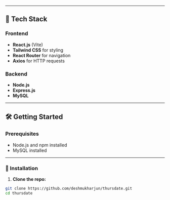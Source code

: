 
---

## 🚀 Tech Stack

### Frontend
- **React.js** (Vite)
- **Tailwind CSS** for styling
- **React Router** for navigation
- **Axios** for HTTP requests

### Backend
- **Node.js**
- **Express.js**
- **MySQL** 

---

## 🛠️ Getting Started

### Prerequisites
- Node.js and npm installed
- MySQL installed

---

### 🔧 Installation

1. **Clone the repo:**

```bash
git clone https://github.com/deshmukharjun/thursdate.git
cd thursdate
